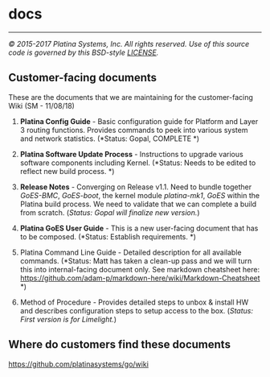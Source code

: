 # docs

---

*&copy; 2015-2017 Platina Systems, Inc. All rights reserved.
Use of this source code is governed by this BSD-style [LICENSE].*

[LICENSE]: ../LICENSE

## Customer-facing documents
These are the documents that we are maintaining for the customer-facing Wiki (SM - 11/08/18)
1. **Platina Config Guide** - Basic configuration guide for Platform and Layer 3 routing functions. Provides commands to peek into various system and network statistics. (*Status: Gopal, COMPLETE *)
2. **Platina Software Update Process** - Instructions to upgrade various software components including Kernel. (*Status: Needs to be edited to reflect new build process. *)
3. **Release Notes** - Converging on Release v1.1. Need to bundle together *GoES-BMC*, *GoES-boot*, the kernel module *platina-mk1*, *GoES* within the Platina build process. We need to validate that we can complete a build from scratch. (*Status: Gopal will finalize new version.*)
4. **Platina GoES User Guide** - This is a new user-facing document that has to be composed. (*Status: Establish requirements. *)

5. Platina Command Line Guide - Detailed description for all available commands. (*Status: Matt has taken a clean-up pass and we will turn this into internal-facing document only. See markdown cheatsheet here: https://github.com/adam-p/markdown-here/wiki/Markdown-Cheatsheet *)
6. Method of Procedure - Provides detailed steps to unbox & install HW and describes configuration steps to setup access to the box. (*Status: First version is for Limelight.*)

## Where do customers find these documents
https://github.com/platinasystems/go/wiki
